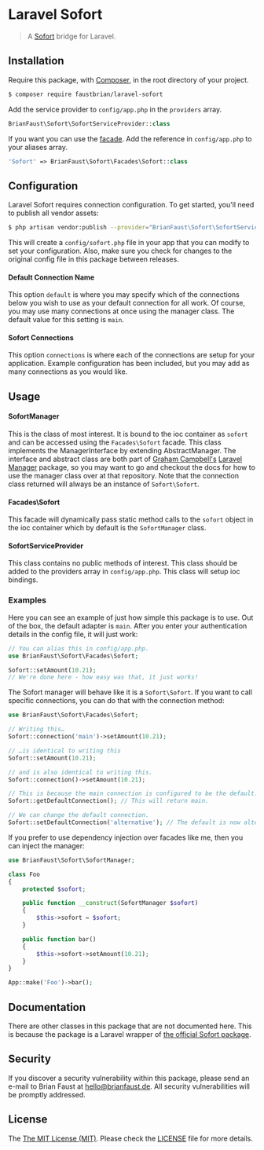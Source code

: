 # Laravel Sofort

> A [Sofort](https://sofort.com) bridge for Laravel.

## Installation

Require this package, with [Composer](https://getcomposer.org/), in the root directory of your project.

```bash
$ composer require faustbrian/laravel-sofort
```

Add the service provider to `config/app.php` in the `providers` array.

```php
BrianFaust\Sofort\SofortServiceProvider::class
```

If you want you can use the [facade](http://laravel.com/docs/facades). Add the reference in `config/app.php` to your aliases array.

```php
'Sofort' => BrianFaust\Sofort\Facades\Sofort::class
```

## Configuration

Laravel Sofort requires connection configuration. To get started, you'll need to publish all vendor assets:

```bash
$ php artisan vendor:publish --provider="BrianFaust\Sofort\SofortServiceProvider"
```

This will create a `config/sofort.php` file in your app that you can modify to set your configuration. Also, make sure you check for changes to the original config file in this package between releases.

#### Default Connection Name

This option `default` is where you may specify which of the connections below you wish to use as your default connection for all work. Of course, you may use many connections at once using the manager class. The default value for this setting is `main`.

#### Sofort Connections

This option `connections` is where each of the connections are setup for your application. Example configuration has been included, but you may add as many connections as you would like.

## Usage

#### SofortManager

This is the class of most interest. It is bound to the ioc container as `sofort` and can be accessed using the `Facades\Sofort` facade. This class implements the ManagerInterface by extending AbstractManager. The interface and abstract class are both part of [Graham Campbell's](https://github.com/GrahamCampbell) [Laravel Manager](https://github.com/GrahamCampbell/Laravel-Manager) package, so you may want to go and checkout the docs for how to use the manager class over at that repository. Note that the connection class returned will always be an instance of `Sofort\Sofort`.

#### Facades\Sofort

This facade will dynamically pass static method calls to the `sofort` object in the ioc container which by default is the `SofortManager` class.

#### SofortServiceProvider

This class contains no public methods of interest. This class should be added to the providers array in `config/app.php`. This class will setup ioc bindings.

### Examples

Here you can see an example of just how simple this package is to use. Out of the box, the default adapter is `main`. After you enter your authentication details in the config file, it will just work:

```php
// You can alias this in config/app.php.
use BrianFaust\Sofort\Facades\Sofort;

Sofort::setAmount(10.21);
// We're done here - how easy was that, it just works!
```

The Sofort manager will behave like it is a `Sofort\Sofort`. If you want to call specific connections, you can do that with the connection method:

```php
use BrianFaust\Sofort\Facades\Sofort;

// Writing this…
Sofort::connection('main')->setAmount(10.21);

// …is identical to writing this
Sofort::setAmount(10.21);

// and is also identical to writing this.
Sofort::connection()->setAmount(10.21);

// This is because the main connection is configured to be the default.
Sofort::getDefaultConnection(); // This will return main.

// We can change the default connection.
Sofort::setDefaultConnection('alternative'); // The default is now alternative.
```

If you prefer to use dependency injection over facades like me, then you can inject the manager:

```php
use BrianFaust\Sofort\SofortManager;

class Foo
{
    protected $sofort;

    public function __construct(SofortManager $sofort)
    {
        $this->sofort = $sofort;
    }

    public function bar()
    {
        $this->sofort->setAmount(10.21);
    }
}

App::make('Foo')->bar();
```

## Documentation

There are other classes in this package that are not documented here. This is because the package is a Laravel wrapper of [the official Sofort package](https://github.com/sofort/sofortlib-php).

## Security

If you discover a security vulnerability within this package, please send an e-mail to Brian Faust at hello@brianfaust.de. All security vulnerabilities will be promptly addressed.

## License

The [The MIT License (MIT)](LICENSE). Please check the [LICENSE](LICENSE) file for more details.
